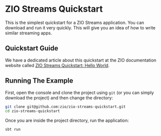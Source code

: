 # ZIO Streams Quickstart

This is the simplest quickstart for a ZIO Streams application. You can download and run it very quickly. This will give you an idea of how to write similar streaming apps.

## Quickstart Guide

We have a dedicated article about this quickstart at the ZIO documentation website called [ZIO Streams Quickstart: Hello World](https://zio.dev/next/quickstarts/zio-streams-hello-world).

## Running The Example

First, open the console and clone the project using `git` (or you can simply download the project) and then change the directory:

```sh
git clone git@github.com:zio/zio-streams-quickstart.git 
cd zio-streams-quickstart
```

Once you are inside the project directory, run the application:

```sh
sbt run
```
